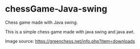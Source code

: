 # chessGame-Java-swing
Chess game made with Java swing.

This is a simple chess game made with java swing and java awt.

Image source: https://greenchess.net/info.php?item=downloads
